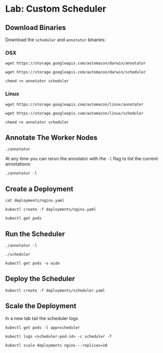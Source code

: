 # Lab: Custom Scheduler

## Download Binaries

Download the `scheduler` and `annotator` binaries:

### OSX

```
wget https://storage.googleapis.com/automacon/darwin/annotator
```

```
wget https://storage.googleapis.com/automacon/darwin/scheduler
```

```
chmod +x annotator scheduler
```

### Linux

```
wget https://storage.googleapis.com/automacon/linux/annotator
```

```
wget https://storage.googleapis.com/automacon/linux/scheduler
```

```
chmod +x annotator scheduler
```

## Annotate The Worker Nodes

```
./annotator
```

At any time you can rerun the annotator with the `-l` flag to list the current annotations:

```
./annotator -l
```

## Create a Deployment

```
cat deployments/nginx.yaml
```

```
kubectl create -f deployments/nginx.yaml
```

```
kubectl get pods
```

## Run the Scheduler

```
./annotator -l
```

```
./scheduler
```

```
kubectl get pods -o wide
```

## Deploy the Scheduler

```
kubectl create -f deployments/scheduler.yaml 
```

## Scale the Deployment

In a new tab tail the scheduler logs

```
kubectl get pods -l app=scheduler
```

```
kubectl logs <scheduler-pod-id> -c scheduler -f
```

```
kubectl scale deployments nginx --replicas=10
```
